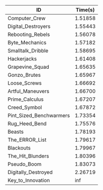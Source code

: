 |ID|Time(s)|
|-|-|
|Computer_Crew|1.51858|
|Digital_Destroyers|1.55443|
|Rebooting_Rebels|1.56078|
|Byte_Mechanics|1.57182|
|Smalltalk_Dribble|1.58695|
|Hackerjacks|1.61408|
|Grapevine_Squad|1.65635|
|Gonzo_Brutes|1.65967|
|Loose_Screws|1.66692|
|Artful_Maneuvers|1.66700|
|Prime_Calculus|1.67207|
|Creed_Symbol|1.67872|
|Pint_Sized_Benchwarmers|1.73354|
|Rug_Heed_Bend|1.75576|
|Beasts|1.78193|
|The_ERROR_List|1.79617|
|Blackouts|1.79967|
|The_Hit_Blunders|1.80396|
|Pseudo_Boom|1.83073|
|Digitally_Destroyed|2.26719|
|Key_to_Innovation|inf|
